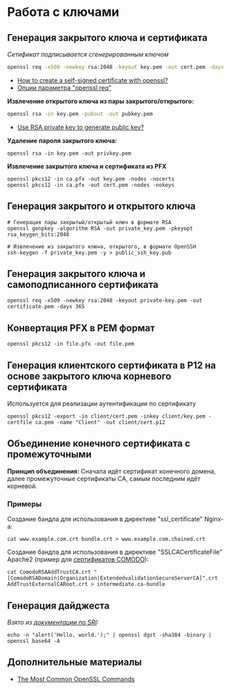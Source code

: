 # Работа с ключами

## Генерация закрытого ключа и сертификата

*Сетификат подписывается сгенерированным ключом*

```bash
openssl req -x509 -newkey rsa:2048 -keyout key.pem -out cert.pem -days 365
```

- [How to create a self-signed certificate with openssl?](https://stackoverflow.com/questions/10175812/how-to-create-a-self-signed-certificate-with-openssl)
- [Опции параметра "openssl req"](https://linux.die.net/man/1/req)


**Извлечение открытого ключа из пары закрытого/открытого:**

```bash
openssl rsa -in key.pem -pubout -out pubkey.pem
```

- [Use RSA private key to generate public key?](https://stackoverflow.com/questions/5244129/use-rsa-private-key-to-generate-public-key)


**Удаление пароля закрытого ключа:**

```
openssl rsa -in key.pem -out privkey.pem
```

**Извлечение закрытого ключа и сертификата из PFX**

```shell
openssl pkcs12 -in ca.pfx -out key.pem -nodes -nocerts
openssl pkcs12 -in ca.pfx -out cert.pem -nodes -nokeys
```


## Генерация закрытого и открытого ключа

```shell
# Генерация пары закрытый/открытый ключ в формате RSA
openssl genpkey -algorithm RSA -out private_key.pem -pkeyopt rsa_keygen_bits:2048

# Извлечение из закрытого ключа, открытого, в формате OpenSSH
ssh-keygen -f private_key.pem -y > public_ssh_key.pub
```

## Генерация закрытого ключа и самоподписанного сертификата 

```shell
openssl req -x509 -newkey rsa:2048 -keyout private-key.pem -out certificate.pem -days 365
```

## Конвертация PFX в PEM формат

```shell
openssl pkcs12 -in file.pfx -out file.pem
```


## Генерация клиентского сертификата в P12 на основе закрытого ключа корневого сертификата

Используется для реализации аутентификации по сертификату

```shell
openssl pkcs12 -export -in client/cert.pem -inkey client/key.pem -certfile ca.pem -name "Client" -out client/cert.p12
```


## Объединение конечного сертификата с промежуточными

**Принцип объединения:** Сначала идёт сертификат конечного домена, далее промежуточные сертификаты CA, самым последним идёт корневой.

### Примеры

Создание бандла для использования в директиве "ssl_certificate" Nginx-а:

```shell
cat www.example.com.crt bundle.crt > www.example.com.chained.crt
```

Создание бандла для использования в директиве "SSLCACertificateFile" Apache2 (пример для [сертификатов COMODO][1]):

```shell
cat ComodoRSAAddTrustCA.crt "[ComodoRSADomain|Organization|ExtendedvalidationSecureServerCA]".crt AddTrustExternalCARoot.crt > intermediate.ca-bundle
```

## Генерация дайджеста
*Взято из [документации по SRI](https://www.w3.org/TR/SRI/):*

```shell
echo -n "alert('Hello, world.');" | openssl dgst -sha384 -binary | openssl base64 -A
```

## Дополнительные материалы

* [The Most Common OpenSSL Commands](https://www.sslshopper.com/article-most-common-openssl-commands.html)


[1]: https://support.comodo.com/index.php?/comodo/Knowledgebase/Article/View/620/0/which-is-root-which-is-intermediate
